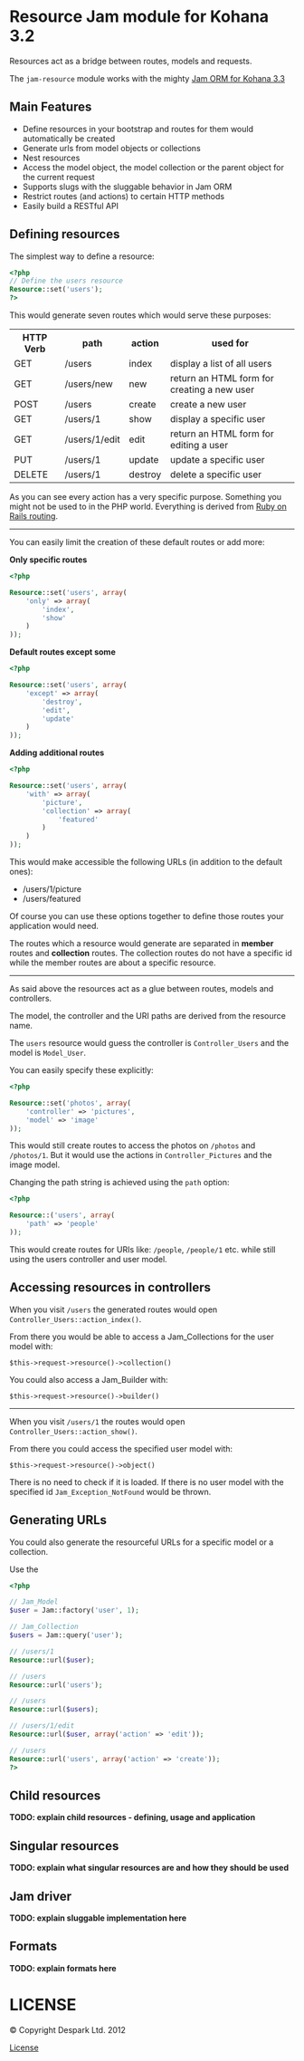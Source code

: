Resource Jam module for Kohana 3.2
==================================

Resources act as a bridge between routes, models and requests.

The `jam-resource` module works with the mighty [Jam ORM for Kohana 3.3](openbuildings/jam)

Main Features
-------------

 * Define resources in your bootstrap and routes for them would automatically be created
 * Generate urls from model objects or collections
 * Nest resources
 * Access the model object, the model collection or the parent object for the current request
 * Supports slugs with the sluggable behavior in Jam ORM
 * Restrict routes (and actions) to certain HTTP methods
 * Easily build a RESTful API

Defining resources
------------------

The simplest way to define a resource:

``` php
<?php
// Define the users resource
Resource::set('users');
?>
```

This would generate seven routes which would serve these purposes:

<table>
	<tr>
		<th>HTTP Verb</th>
		<th>path</th>
		<th>action</th>
		<th>used for</th>
	</tr>
	<tr>
		<td>GET</td>
		<td>/users</td>
		<td>index</td>
		<td>display a list of all users</td>
	</tr>
	<tr>
		<td>GET</td>
		<td>/users/new</td>
		<td>new</td>
		<td>return an HTML form for creating a new user</td>
	</tr>
	<tr>
		<td>POST</td>
		<td>/users</td>
		<td>create</td>
		<td>create a new user</td>
	</tr>
	<tr>
		<td>GET</td>
		<td>/users/1</td>
		<td>show</td>
		<td>display a specific user</td>
	</tr>
		<td>GET</td>
		<td>/users/1/edit</td>
		<td>edit</td>
		<td>return an HTML form for editing a user</td>
	<tr>
		<td>PUT</td>
		<td>/users/1</td>
		<td>update</td>
		<td>update a specific user</td>
	</tr>
	<tr>
		<td>DELETE</td>
		<td>/users/1</td>
		<td>destroy</td>
		<td>delete a specific user</td>
	</tr>
</table>

As you can see every action has a very specific purpose.
Something you might not be used to in the PHP world.
Everything is derived from [Ruby on Rails routing](http://guides.rubyonrails.org/routing.html).

---

You can easily limit the creation of these default routes or add more:

**Only specific routes**

``` php
<?php

Resource::set('users', array(
	'only' => array(
		'index',
		'show'
	)
));
```

**Default routes except some**

``` php
<?php

Resource::set('users', array(
	'except' => array(
		'destroy',
		'edit',
		'update'
	)
));
```

**Adding additional routes**

``` php
<?php

Resource::set('users', array(
	'with' => array(
		'picture',
		'collection' => array(
			'featured'
		)
	)
));
```

This would make accessible the following URLs (in addition to the default ones):

 * /users/1/picture
 * /users/featured

Of course you can use these options together to define those routes your application would need.

The routes which a resource would generate are separated in **member** routes and **collection** routes.
The collection routes do not have a specific id while the member routes are about a specific resource.

---

As said above the resources act as a glue between routes, models and controllers.

The model, the controller and the URI paths are derived from the resource name.

The `users` resource would guess the controller is `Controller_Users` and the model is `Model_User`.

You can easily specify these explicitly:

``` php
<?php

Resource::set('photos', array(
	'controller' => 'pictures',
	'model' => 'image'
));
```

This would still create routes to access the photos on `/photos` and `/photos/1`.
But it would use the actions in `Controller_Pictures` and the image model.

Changing the path string is achieved using the `path` option:

``` php
<?php

Resource::('users', array(
	'path' => 'people'
));
```

This would create routes for URIs like: `/people`, `/people/1` etc. while still using the users controller and user model.

Accessing resources in controllers
----------------------------------

When you visit `/users` the generated routes would open `Controller_Users::action_index()`.

From there you would be able to access a Jam_Collections for the user model with:

`$this->request->resource()->collection()`

You could also access a Jam_Builder with:

`$this->request->resource()->builder()`

---

When you visit `/users/1` the routes would open `Controller_Users::action_show()`.

From there you could access the specified user model with:

`$this->request->resource()->object()`

There is no need to check if it is loaded. If there is no user model with the specified id
`Jam_Exception_NotFound` would be thrown.


Generating URLs
---------------

You could also generate the resourceful URLs for a specific model or a collection.

Use the

``` php
<?php

// Jam_Model
$user = Jam::factory('user', 1);

// Jam_Collection
$users = Jam::query('user');

// /users/1
Resource::url($user);

// /users
Resource::url('users');

// /users
Resource::url($users);

// /users/1/edit
Resource::url($user, array('action' => 'edit'));

// /users
Resource::url('users', array('action' => 'create'));
?>
```

Child resources
---------------

**TODO: explain child resources - defining, usage and application**

Singular resources
------------------

**TODO: explain what singular resources are and how they should be used**

Jam driver
-------

**TODO: explain sluggable implementation here**

Formats
-------

**TODO: explain formats here**

LICENSE
=======

&copy; Copyright Despark Ltd. 2012

[License](//github.com/openbuildings/jam-resource/blob/master/LICENSE)
